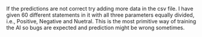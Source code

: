 If the predictions are not correct try adding more data in the csv file.
I have given 60 different statements in it with all three parameters equally divided, i.e., Positive, Negative and Nuetral.
This is the most primitive way of training the AI so bugs are expected and prediction might be wrong sometimes.
